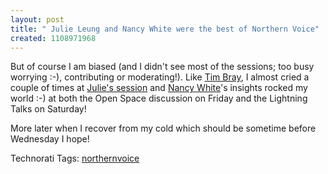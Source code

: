 ```yaml
---
layout: post
title: " Julie Leung and Nancy White were the best of Northern Voice"
created: 1108971968
---
```

<p>But of course I am biased (and I didn't see most of the sessions; too busy worrying :-), contributing or moderating!). Like <a href="http://www.tbray.org/ongoing/When/200x/2005/02/19/Julie">Tim Bray</a>, I almost cried a couple of times at <a href="http://www.northernvoice.ca/schedule/julie-leung">Julie's session</a> and <a href="http://www.fullcirc.com/weblog/onfacblog.htm">Nancy White</a>'s insights rocked my world :-)  at both the Open Space discussion on Friday and the Lightning Talks on Saturday!
</p>
<p>More later when I recover from my cold which should be sometime before Wednesday I hope!</p>
<p><span class="technoratitag">Technorati Tags: <a href="http://www.technorati.com/tags/northernvoice" rel="tag">northernvoice</a></span></p>

